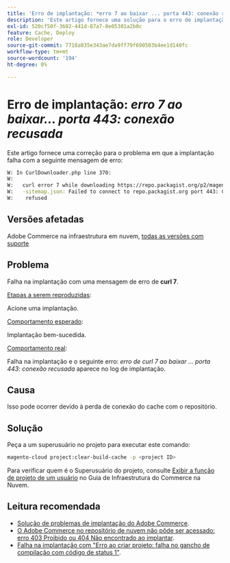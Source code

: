 ```yaml
---
title: 'Erro de implantação: *erro 7 ao baixar ... porta 443: conexão recusada*'
description: 'Este artigo fornece uma solução para o erro de implantação: *"erro 7 ao baixar ... porta 443: conexão recusada"*.'
exl-id: 520cf50f-3682-441d-87a7-8e05301a2b0c
feature: Cache, Deploy
role: Developer
source-git-commit: 7718a835e343ae7da9ff79f690503b4ee1d140fc
workflow-type: tm+mt
source-wordcount: '194'
ht-degree: 0%

---
```


# Erro de implantação: *erro 7 ao baixar... porta 443: conexão recusada*

Este artigo fornece uma correção para o problema em que a implantação falha com a seguinte mensagem de erro:

```bash
W: In CurlDownloader.php line 370:
W:
W:   curl error 7 while downloading https://repo.packagist.org/p2/magento/module
W:   -sitemap.json: Failed to connect to repo.packagist.org port 443: Connection
W:    refused
```

## Versões afetadas

Adobe Commerce na infraestrutura em nuvem, [todas as versões com suporte](https://www.adobe.com/content/dam/cc/en/legal/terms/enterprise/pdfs/Adobe-Commerce-Software-Lifecycle-Policy.pdf)

## Problema

Falha na implantação com uma mensagem de erro de **curl 7**.

<u>Etapas a serem reproduzidas</u>:

Acione uma implantação.

<u>Comportamento esperado</u>:

Implantação bem-sucedida.

<u>Comportamento real</u>:

Falha na implantação e o seguinte erro: *erro de curl 7 ao baixar ... porta 443: conexão recusada* aparece no log de implantação.

## Causa

Isso pode ocorrer devido à perda de conexão do cache com o repositório.

## Solução

Peça a um superusuário no projeto para executar este comando:

```bash
magento-cloud project:clear-build-cache -p <project ID>
```

Para verificar quem é o Superusuário do projeto, consulte [Exibir a função de projeto de um usuário](/docs/commerce-cloud-service/user-guide/project/user-access.html?lang=en#view-a-user’s-project-role) no Guia de Infraestrutura do Commerce na Nuvem.

## Leitura recomendada

* [Solução de problemas de implantação do Adobe Commerce](/docs/commerce-knowledge-base/kb/troubleshooting/deployment/magento-deployment-troubleshooter.html).
* [O Adobe Commerce no repositório de nuvem não pôde ser acessado: erro 403 Proibido ou 404 Não encontrado ao implantar](/docs/commerce-knowledge-base/kb/troubleshooting/deployment/magento-commerce-cloud-repo-could-not-be-accessed-403-forbidden-or-404-not-found-error-when-deploying.html).
* [Falha na implantação com &quot;Erro ao criar projeto: falha no gancho de compilação com código de status 1&quot;](/docs/commerce-knowledge-base/kb/troubleshooting/deployment/deployment-fails-with-error-building-project-the-build-hook-failed-with-status-code-1.html).
